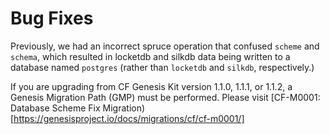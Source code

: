 # Bug Fixes

Previously, we had an incorrect spruce operation that confused `scheme` and
`schema`, which resulted in locketdb and silkdb data being written to a
database named `postgres` (rather than `locketdb` and `silkdb`, respectively.)

If you are upgrading from CF Genesis Kit version 1.1.0, 1.1.1, or 1.1.2, a
Genesis Migration Path (GMP) must be performed. Please visit
[CF-M0001: Database Scheme Fix Migration)[https://genesisproject.io/docs/migrations/cf/cf-m0001/] 

